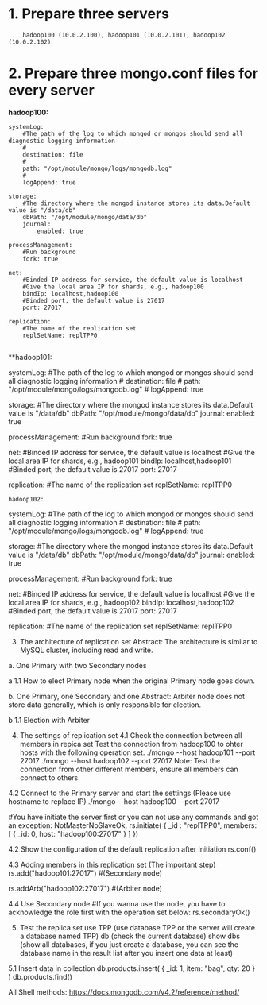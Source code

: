 # 1. Prepare three servers
    
```
    hadoop100 (10.0.2.100), hadoop101 (10.0.2.101), hadoop102 (10.0.2.102)
```

# 2. Prepare three mongo.conf files for every server

**hadoop100:**
    
```
systemLog:
    #The path of the log to which mongod or mongos should send all diagnostic logging information
    #
    destination: file
    #
    path: "/opt/module/mongo/logs/mongodb.log"
    #
    logAppend: true

storage:
    #The directory where the mongod instance stores its data.Default value is "/data/db"
    dbPath: "/opt/module/mongo/data/db"
    journal:
        enabled: true

processManagement:
    #Run background
    fork: true

net:
    #Binded IP address for service, the default value is localhost
    #Give the local area IP for shards, e.g., hadoop100
    bindIp: localhost,hadoop100
    #Binded port, the default value is 27017
    port: 27017

replication:
    #The name of the replication set
    replSetName: replTPP0
 
```    
    
**hadoop101:
    
systemLog:
    #The path of the log to which mongod or mongos should send all diagnostic logging information
    #
    destination: file
    #
    path: "/opt/module/mongo/logs/mongodb.log"
    #
    logAppend: true

storage:
    #The directory where the mongod instance stores its data.Default value is "/data/db"
    dbPath: "/opt/module/mongo/data/db"
    journal:
        enabled: true

processManagement:
    #Run background
    fork: true

net:
    #Binded IP address for service, the default value is localhost
    #Give the local area IP for shards, e.g., hadoop101
    bindIp: localhost,hadoop101
    #Binded port, the default value is 27017
    port: 27017

replication:
    #The name of the replication set
    replSetName: replTPP0

    

    hadoop102:
    
systemLog:
    #The path of the log to which mongod or mongos should send all diagnostic logging information
    #
    destination: file
    #
    path: "/opt/module/mongo/logs/mongodb.log"
    #
    logAppend: true

storage:
    #The directory where the mongod instance stores its data.Default value is "/data/db"
    dbPath: "/opt/module/mongo/data/db"
    journal:
        enabled: true

processManagement:
    #Run background
    fork: true

net:
    #Binded IP address for service, the default value is localhost
    #Give the local area IP for shards, e.g., hadoop102
    bindIp: localhost,hadoop102
    #Binded port, the default value is 27017
    port: 27017

replication:
    #The name of the replication set
    replSetName: replTPP0

    

3. The architecture of replication set
Abstract: The architecture is similar to MySQL cluster, including read and write.

a. One Primary with two Secondary nodes


a 1.1 How to elect Primary node when the original Primary node goes down.


b. One Primary, one Secondary and one 
Abstract: Arbiter node does not store data generally, which is only responsible for election.


b 1.1 Election with Arbiter


4. The settings of replication set
4.1 Check the connection between all members in repica set
Test the connection from hadoop100 to ohter hosts with the following operation set.
./mongo --host hadoop101 --port 27017
./mongo --host hadoop102 --port 27017
Note: Test the connection from other different members, ensure all members can connect to others.

4.2 Connect to the Primary server and start the settings (Please use hostname to replace IP)
./mongo --host hadoop100 --port 27017  

#You have initiate the server first or you can not use any commands and got an exception: NotMasterNoSlaveOk.
rs.initiate( {
   _id : "replTPP0",
   members: [
      { _id: 0, host: "hadoop100:27017" }
   ]
})



4.2 Show the configuration of the default replication after initiation
rs.conf()


4.3 Adding members in this replication set (The important step)
rs.add("hadoop101:27017")  #(Secondary node)

rs.addArb("hadoop102:27017")  #(Arbiter node)

4.4 Use Secondary node 
#If you wanna use the node, you have to acknowledge the role first with the operation set below:
rs.secondaryOk()

5. Test the replica set 
use TPP (use database TPP or the server will create a database named TPP)
db (check the current database)
show dbs (show all databases, if you just create a database, you can see the database name in the result list after you insert one data at least)

5.1 Insert data in collection
db.products.insert( { _id: 1, item: "bag", qty: 20 } )
db.products.find()

All Shell methods: https://docs.mongodb.com/v4.2/reference/method/
